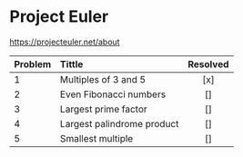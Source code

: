 # Project Euler

https://projecteuler.net/about

|Problem| Tittle | Resolved |
| :--- | :--- | :---: |
| 1  | Multiples of 3 and 5 | [x] |
| 2  | Even Fibonacci numbers | [] |
| 3  | Largest prime factor | [] |
| 4  | Largest palindrome product | [] |
| 5  | Smallest multiple | [] |